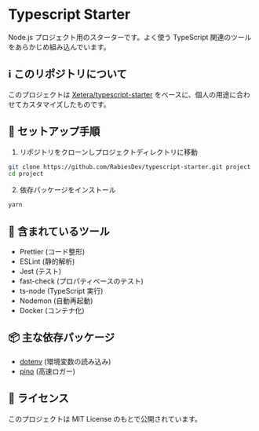 # Typescript Starter

Node.js プロジェクト用のスターターです。よく使う TypeScript 関連のツールをあらかじめ組み込んでいます。

## ℹ️ このリポジトリについて

このプロジェクトは [Xetera/typescript-starter](https://github.com/Xetera/typescript-starter) をベースに、個人の用途に合わせてカスタマイズしたものです。

## 🚀 セットアップ手順

1. リポジトリをクローンしプロジェクトディレクトリに移動
```bash
git clone https://github.com/RabiesDev/typescript-starter.git project
cd project
```

2. 依存パッケージをインストール
```bash
yarn
```

## 🔧 含まれているツール

* Prettier (コード整形)
* ESLint (静的解析)
* Jest (テスト)
* fast-check (プロパティベースのテスト)
* ts-node (TypeScript 実行)
* Nodemon (自動再起動)
* Docker (コンテナ化)

## 📦 主な依存パッケージ

* [dotenv](https://github.com/motdotla/dotenv) (環境変数の読み込み)
* [pino](https://github.com/pinojs/pino) (高速ロガー)

## 📄 ライセンス

このプロジェクトは MIT License のもとで公開されています。
